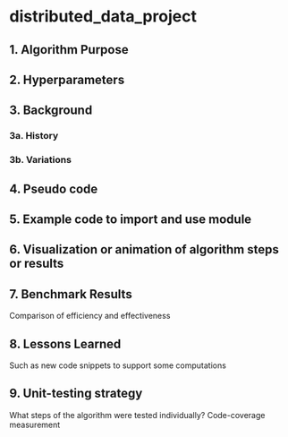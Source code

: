 # distributed_data_project

## 1. Algorithm Purpose

## 2. Hyperparameters

## 3. Background

### 3a. History

### 3b. Variations

## 4. Pseudo code

## 5. Example code to import and use module

## 6. Visualization or animation of algorithm steps or results

## 7. Benchmark Results

Comparison of efficiency and effectiveness 

## 8. Lessons Learned
Such as new code snippets to support some computations

## 9. Unit-testing strategy
What steps of the algorithm were tested individually?
Code-coverage measurement

